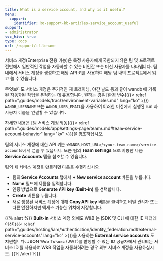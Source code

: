 ```yaml
---
title: What is a service account, and why is it useful?
menu:
  support:
    identifier: ko-support-kb-articles-service_account_useful
support:
- administrator
toc_hide: true
type: docs
url: /support/:filename
---
```


서비스 계정(Enterprise 전용 기능)은 특정 사용자에게 국한되지 않은 팀 및 프로젝트 전반에서 일반적인 작업을 자동화할 수 있는 비인간 또는 머신 사용자를 나타냅니다. 팀 내에서 서비스 계정을 생성하고 해당 API 키를 사용하여 해당 팀 내의 프로젝트에서 읽고 쓸 수 있습니다.

무엇보다도 서비스 계정은 주기적인 재 트레이닝, 야간 빌드 등과 같이 wandb 에 기록된 자동화된 작업을 추적하는 데 유용합니다. 원하는 경우 [환경 변수]({{< relref path="/guides/models/track/environment-variables.md" lang="ko" >}}) `WANDB_USERNAME` 또는 `WANDB_USER_EMAIL`을 사용하여 이러한 머신에서 실행된 run 과 사용자 이름을 연결할 수 있습니다.

자세한 내용은 [팀 서비스 계정 행동]({{< relref path="/guides/models/app/settings-page/teams.md#team-service-account-behavior" lang="ko" >}})을 참조하십시오.

팀의 서비스 계정에 대한 API 키는 `<WANDB_HOST_URL>/<your-team-name>/service-accounts`에서 얻을 수 있습니다. 또는 팀의 **Team settings** 으로 이동한 다음 **Service Accounts** 탭을 참조할 수 있습니다.

팀의 새 서비스 계정을 만들려면 다음을 수행하십시오.
* 팀의 **Service Accounts** 탭에서 **+ New service account** 버튼을 누릅니다.
* **Name** 필드에 이름을 입력합니다.
* 인증 방법으로 **Generate API key (Built-in)** 를 선택합니다.
* **Create** 버튼을 누릅니다.
* 새로 생성된 서비스 계정에 대해 **Copy API key** 버튼을 클릭하고 비밀 관리자 또는 다른 안전하지만 액세스 가능한 위치에 저장합니다.

{{% alert %}}
**Built-in** 서비스 계정 외에도 W&B 는 [SDK 및 CLI 에 대한 ID 페더레이션]({{< relref path="/guides/hosting/iam/authentication/identity_federation.md#external-service-accounts" lang="ko" >}})을 사용하는 **External service accounts** 도 지원합니다. JSON Web Tokens (JWT)를 발행할 수 있는 ID 공급자에서 관리되는 서비스 ID 를 사용하여 W&B 작업을 자동화하려는 경우 외부 서비스 계정을 사용하십시오.
{{% /alert %}}
